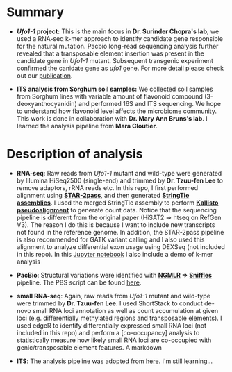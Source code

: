 # Summary
  - **<i>Ufo1-1</i> project:**
    This is the main focus in <b>Dr. Surinder Chopra's lab</b>, we used a RNA-seq k-mer approach to identify candidate gene responsible for the natural mutation. Pacbio long-read sequencing analysis further revealed that a transposable element insertion was present in the candidate gene in <i>Ufo1-1</i> mutant. Subsequent transgenic experiment confirmed the canidate gene as <i>ufo1</i> gene. For more detail please check out our [publication](http://www.plantcell.org/content/30/12/3006.abstract).
  
  - **ITS analysis from Sorghum soil samples:** We collected soil samples from Sorghum lines with variable amount of flavonoid compound (3-deoxyanthocyanidin) and performed 16S and ITS sequencing. We hope to understand how flavonoid level affects the microbiome community. This work is done in collaboration with <b>Dr. Mary Ann Bruns's lab</b>. I learned the analysis pipeline from <b>Mara Cloutier</b>.
  
# Description of analysis
  - **RNA-seq**: Raw reads from <i>Ufo1-1</i> mutant and wild-type were generated by Illumina HiSeq2500 (single-end) and trimmed by <b>Dr. Tzuu-fen Lee</b> to remove adaptors, rRNA reads etc. In this repo, I first performed alignment using [<b>STAR-2pass</b>](https://github.com/CJinny/PhD-work-sample/blob/master/STAR_2pass.pbs), and then generated [<b>StringTie assemblies</b>](https://github.com/CJinny/PhD-work-sample/blob/master/stringtie.pbs). I used the merged StringTie assembly to perform [<b>Kallisto pseudoalignment</b>](https://github.com/CJinny/PhD-work-sample/blob/master/kallisto.pbs) to generate count data. Notice that the sequencing pipeline is different from the original paper (HiSAT2 => htseq on RefGen V3). The reason I do this is because I want to include new transcripts not found in the reference genome. In addition, the STAR-2pass pipeline is also recommended for GATK variant calling and I also used this alignment to analyze differential exon usage using DEXSeq (not included in this repo). In this [Jupyter notebook](https://github.com/CJinny/PhD-work-sample/blob/master/rnseq_kmers_extraction.ipynb) I also include a demo of k-mer analysis 
  
  - **PacBio**: Structural variations were identified with [<b>NGMLR](https://github.com/philres/ngmlr) => [Sniffles</b>](https://github.com/fritzsedlazeck/Sniffles) pipeline. The PBS script can be found [here](https://github.com/CJinny/PhD-work-sample/blob/master/pacbio_SV.pbs).
  
  - **small RNA-seq**: Again, raw reads from <i>Ufo1-1</i> mutant and wild-type were trimmed by <b>Dr. Tzuu-fen Lee</b>. I used ShortStack to conduct de-novo small RNA loci annotation as well as count accumulation at given loci (e.g. differentially methylated regions and transposable elements). I used edgeR to identify differentially expressed small RNA loci (not included in this repo) and perform a [co-occupancy] analysis to statistically measure how likely small RNA loci are co-occupied with genic/transposable element features. A markdown

  - **ITS**: The analysis pipeline was adopted from [here](http://benjjneb.github.io/dada2/tutorial.html). I'm still learning...
